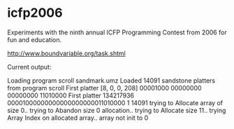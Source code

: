 # icfp2006

Experiments with the ninth annual ICFP Programming Contest from 2006 for fun and education.

http://www.boundvariable.org/task.shtml

Current output:

  Loading program scroll sandmark.umz
  Loaded 14091 sandstone platters from program scroll
  First platter [8, 0, 0, 208] 00001000 00000000 00000000 11010000
  First platter 134217936 00001000000000000000000011010000 1 14091
  trying to Allocate array of size 0..
  trying to Abandon size 0 allocation..
  trying to Allocate size 11..
  trying Array Index on allocated array..
  array not init to 0